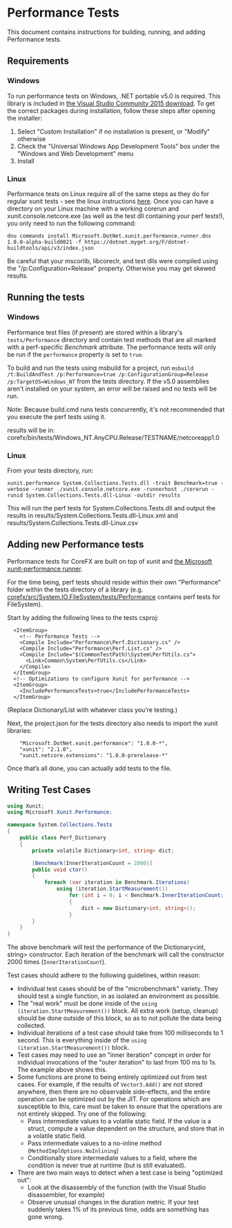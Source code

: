 ﻿Performance Tests
======================

This document contains instructions for building, running, and adding Performance tests. 

Requirements
--------------------
### Windows
To run performance tests on Windows, .NET portable v5.0 is required. This library is included in [the Visual Studio Community 2015 download](https://www.visualstudio.com/products/visual-studio-community-vs). To get the correct packages during installation, follow these steps after opening the installer:
1. Select "Custom Installation" if no installation is present, or "Modify" otherwise
2. Check the "Universal Windows App Development Tools" box under the "Windows and Web Development" menu
3. Install
### Linux
Performance tests on Linux require all of the same steps as they do for regular xunit tests - see the linux instructions [here](https://github.com/dotnet/corefx/blob/master/Documentation/building/unix-instructions.md). Once you can have a directory on your Linux machine with a working corerun and xunit.console.netcore.exe (as well as the test dll containing your perf tests!), you only need to run the following command:

`dnu commands install Microsoft.DotNet.xunit.performance.runner.dnx 1.0.0-alpha-build0021 -f https://dotnet.myget.org/F/dotnet-buildtools/api/v3/index.json`

Be careful that your mscorlib, libcoreclr, and test dlls were compiled using the "/p:Configuration=Release" property. Otherwise you may get skewed results.

Running the tests
-----------
### Windows
Performance test files (if present) are stored within a library's ```tests/Performance``` directory and contain test methods that are all marked with a perf-specific *Benchmark* attribute. The performance tests will only be run if the ```performance``` property is set to ```true```.

To build and run the tests using msbuild for a project, run ```msbuild /t:BuildAndTest /p:Performance=true /p:ConfigurationGroup=Release /p:TargetOS=Windows_NT``` from the tests directory. If the v5.0 assemblies aren't installed on your system, an error will be raised and no tests will be run.

Note: Because build.cmd runs tests concurrently, it's not recommended that you execute the perf tests using it.

results will be in: corefx/bin/tests/Windows_NT.AnyCPU.Release/TESTNAME/netcoreapp1.0
### Linux
From your tests directory, run:
```
xunit.performance System.Collections.Tests.dll -trait Benchmark=true -verbose -runner ./xunit.console.netcore.exe -runnerhost ./corerun -runid System.Collections.Tests.dll-Linux -outdir results
```

This will run the perf tests for System.Collections.Tests.dll and output the results in results/System.Collections.Tests.dll-Linux.xml and results/System.Collections.Tests.dll-Linux.csv

Adding new Performance tests
-----------
Performance tests for CoreFX are built on top of xunit and [the Microsoft xunit-performance runner](https://github.com/Microsoft/xunit-performance/). 

For the time being, perf tests should reside within their own "Performance" folder within the tests directory of a library (e.g. [corefx/src/System.IO.FileSystem/tests/Performance](https://github.com/dotnet/corefx/tree/master/src/System.IO.FileSystem/tests/Performance) contains perf tests for FileSystem).

Start by adding the following lines to the tests csproj:
```
  <ItemGroup>
    <!-- Performance Tests -->
    <Compile Include="Performance\Perf.Dictionary.cs" />
    <Compile Include="Performance\Perf.List.cs" />
    <Compile Include="$(CommonTestPath)\System\PerfUtils.cs">
      <Link>Common\System\PerfUtils.cs</Link>
    </Compile>
  </ItemGroup>
  <!-- Optimizations to configure Xunit for performance -->
  <ItemGroup>
    <IncludePerformanceTests>true</IncludePerformanceTests>
  </ItemGroup>
```
(Replace Dictionary/List with whatever class you’re testing.)

Next, the project.json for the tests directory also needs to import the xunit libraries:

```
    "Microsoft.DotNet.xunit.performance": "1.0.0-*",
    "xunit": "2.1.0",  
    "xunit.netcore.extensions": "1.0.0-prerelease-*"  
```
Once that’s all done, you can actually add tests to the file.

Writing Test Cases
-----------
```C#
using Xunit;
using Microsoft.Xunit.Performance;

namespace System.Collections.Tests
{
    public class Perf_Dictionary
    {
        private volatile Dictionary<int, string> dict;

        [Benchmark(InnerIterationCount = 2000)]
        public void ctor()
        {
            foreach (var iteration in Benchmark.Iterations)
                using (iteration.StartMeasurement())
                    for (int i = 0; i < Benchmark.InnerIterationCount; i++)
                    {
                        dict = new Dictionary<int, string>();
                    }
        }
    }
}
```

The above benchmark will test the performance of the Dictionary<int, string> constructor. Each iteration of the benchmark will call the constructor 2000 times (`InnerIterationCount`).

Test cases should adhere to the following guidelines, within reason:

* Individual test cases should be of the "microbenchmark" variety. They should test a single function, in as isolated an environment as possible.
* The "real work" must be done inside of the `using (iteration.StartMeasurement())` block. All extra work (setup, cleanup) should be done outside of this block, so as to not pollute the data being collected.
* Individual iterations of a test case should take from 100 milliseconds to 1 second. This is everything inside of the `using (iteration.StartMeasurement())` block.
* Test cases may need to use an "inner iteration" concept in order for individual invocations of the "outer iteration" to last from 100 ms to 1s. The example above shows this.
* Some functions are prone to being entirely optimized out from test cases. For example, if the results of `Vector3.Add()` are not stored anywhere, then there are no observable side-effects, and the entire operation can be optimized out by the JIT. For operations which are susceptible to this, care must be taken to ensure that the operations are not entirely skipped. Try one of the following:
  * Pass intermediate values to a volatile static field. If the value is a struct, compute a value dependent on the structure, and store that in a volatile static field.
  * Pass intermediate values to a no-inline method (`MethodImplOptions.NoInlining`)
  * Conditionally store intermediate values to a field, where the condition is never true at runtime (but is still evaluated).
* There are two main ways to detect when a test case is being "optimized out":
  * Look at the disassembly of the function (with the Visual Studio disassembler, for example)
  * Observe unusual changes in the duration metric. If your test suddenly takes 1% of its previous time, odds are something has gone wrong.
